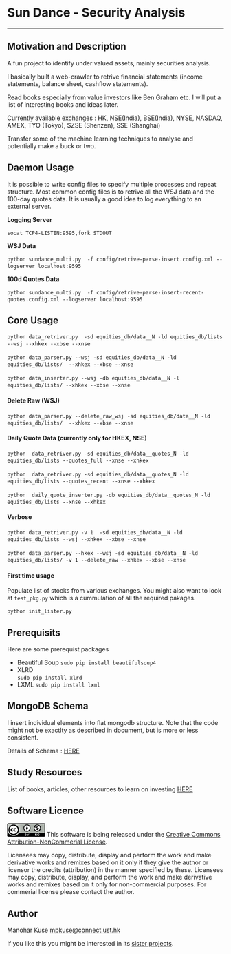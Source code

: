 # Sun Dance - Security Analysis
---


## Motivation and Description
A fun project to identify under valued assets, mainly securities analysis. 

I basically built a web-crawler to retrive financial statements (income statements, 
balance sheet, cashflow statements).

Read books especially from value investors like Ben Graham etc. I will put a list
of interesting books and ideas later. 

Currently available exchanges : HK, NSE(India), BSE(India), NYSE, NASDAQ, AMEX, TYO (Tokyo), SZSE (Shenzen), SSE (Shanghai)

Transfer some of the machine learning techniques to analyse and potentially make a
buck or two. 

## Daemon Usage 
It is possible to write config files to specify multiple processes and repeat structure. Most common config files is to retrive all the WSJ data and the 100-day quotes data. It is usually a good idea
to log everything to an external server. 

**Logging Server**
```
socat TCP4-LISTEN:9595,fork STDOUT
```

**WSJ Data**
```
python sundance_multi.py  -f config/retrive-parse-insert.config.xml --logserver localhost:9595
```

**100d Quotes Data**
```
python sundance_multi.py  -f config/retrive-parse-insert-recent-quotes.config.xml --logserver localhost:9595
```


## Core Usage 
```
python data_retriver.py  -sd equities_db/data__N -ld equities_db/lists --wsj --xhkex --xbse --xnse

python data_parser.py --wsj -sd equities_db/data__N -ld equities_db/lists/  --xhkex --xbse --xnse

python data_inserter.py --wsj -db equities_db/data__N -l equities_db/lists/ --xhkex --xbse --xnse
```

#### Delete Raw (WSJ)
```
python data_parser.py --delete_raw_wsj -sd equities_db/data__N -ld equities_db/lists/  --xhkex --xbse --xnse
```

#### Daily Quote Data (currently only for HKEX, NSE)
```
python  data_retriver.py -sd equities_db/data__quotes_N -ld equities_db/lists --quotes_full --xnse --xhkex

python  data_retriver.py -sd equities_db/data__quotes_N -ld equities_db/lists --quotes_recent --xnse --xhkex

python  daily_quote_inserter.py -db equities_db/data__quotes_N -ld equities_db/lists --xnse --xhkex 
```

#### Verbose
```
python data_retriver.py -v 1  -sd equities_db/data__N -ld equities_db/lists --wsj --xhkex --xbse --xnse

python data_parser.py --hkex --wsj -sd equities_db/data__N -ld equities_db/lists/ -v 1 --delete_raw --xhkex --xbse --xnse
```

#### First time usage 
Populate list of stocks from various exchanges. You might also want to look at `test_pkg.py` which is a cummulation of all the required pakages.

```
python init_lister.py
```

## Prerequisits
Here are some prerequist packages

- Beautiful Soup 
    `sudo pip install beautifulsoup4`
- XLRD  
    `sudo pip install xlrd`
- LXML
    `sudo pip install lxml`

## MongoDB Schema
I insert individual elements into flat mongodb structure. Note that the code might not be exactlty as described in document, but is more or less consistent. 

Details of Schema : [HERE](documents/mongodb_schema_details.md)


## Study Resources
List of books, articles, other resources to learn on investing [HERE](documents/economics_theory/)

## Software Licence
![License ICO](documents/images/88x31.png)
This software is being released under the [Creative Commons Attribution-NonCommerial License](https://creativecommons.org/licenses/by-nc/4.0/legalcode). 


Licensees may copy, distribute, display and perform the work and make derivative works and remixes based on it only if they give the author or licensor the credits (attribution) in the manner specified by these.
Licensees may copy, distribute, display, and perform the work and make derivative works and remixes based on it only for non-commercial purposes.
For commerial license please contact the author. 

## Author
Manohar Kuse <mpkuse@connect.ust.hk>

If you like this you might be interested in its [sister projects](http://github.com/RInvestments). 

